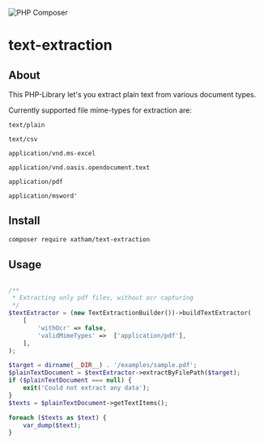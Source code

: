 ![PHP Composer](https://github.com/xatham/text-extraction/workflows/PHP%20Composer/badge.svg)

# text-extraction

## About

This PHP-Library let's you extract plain text from various document types.

Currently supported file mime-types for extraction are:

`text/plain`

`text/csv`

`application/vnd.ms-excel`

`application/vnd.oasis.opendocument.text`

`application/pdf`

`application/msword'`

## Install

```bash
composer require xatham/text-extraction
```

## Usage

```php

/**
 * Extracting only pdf files, without ocr capturing
 */
$textExtractor = (new TextExtractionBuilder())->buildTextExtractor(
    [
        'withOcr' => false,
        'validMimeTypes' =>  ['application/pdf'],
    ],
);

$target = dirname(__DIR__) . '/examples/sample.pdf';
$plainTextDocument = $textExtractor->extractByFilePath($target);
if ($plainTextDocument === null) {
    exit('Could not extract any data');
}
$texts = $plainTextDocument->getTextItems();

foreach ($texts as $text) {
    var_dump($text);
}

```
